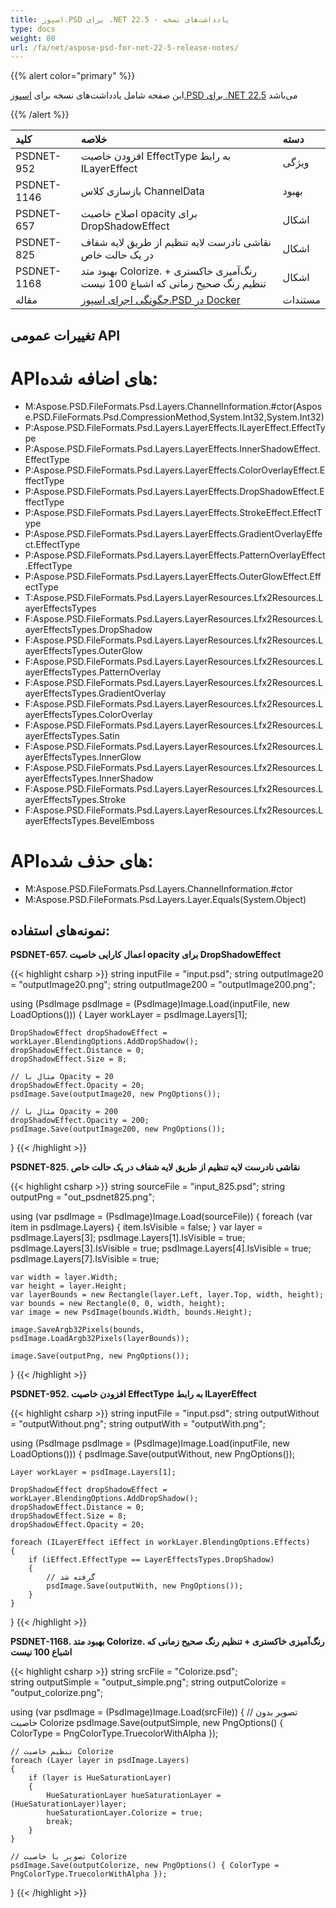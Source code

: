 ```yaml
---
title: اسپوز.PSD برای .NET 22.5 - یادداشت‌های نسخه
type: docs
weight: 80
url: /fa/net/aspose-psd-for-net-22-5-release-notes/
---
```


{{% alert color="primary" %}}

این صفحه شامل یادداشت‌های نسخه برای [اسپوز.PSD برای .NET 22.5](https://www.nuget.org/packages/Aspose.PSD/) می‌باشد

{{% /alert %}}

|**کلید**|**خلاصه**|**دسته**|
| :- | :- | :- |
|PSDNET-952|افزودن خاصیت EffectType به رابط ILayerEffect|ویژگی|
|PSDNET-1146|بازسازی کلاس ChannelData|بهبود|
|PSDNET-657|اصلاح خاصیت opacity برای DropShadowEffect|اشکال|
|PSDNET-825|نقاشی نادرست لایه تنظیم از طریق لایه شفاف در یک حالت خاص|اشکال|
|PSDNET-1168|بهبود متد Colorize. رنگ‌آمیزی خاکستری + تنظیم رنگ صحیح زمانی که اشباع 100 نیست|اشکال|
|مقاله|[چگونگی اجرای اسپوز.PSD در Docker](https://docs.aspose.com/psd/net/how-to-run-aspose-psd-in-docker/)|مستندات|


## **تغییرات عمومی API**

# **APIهای اضافه شده:**
- M:Aspose.PSD.FileFormats.Psd.Layers.ChannelInformation.#ctor(Aspose.PSD.FileFormats.Psd.CompressionMethod,System.Int32,System.Int32)
- P:Aspose.PSD.FileFormats.Psd.Layers.LayerEffects.ILayerEffect.EffectType
- P:Aspose.PSD.FileFormats.Psd.Layers.LayerEffects.InnerShadowEffect.EffectType
- P:Aspose.PSD.FileFormats.Psd.Layers.LayerEffects.ColorOverlayEffect.EffectType
- P:Aspose.PSD.FileFormats.Psd.Layers.LayerEffects.DropShadowEffect.EffectType
- P:Aspose.PSD.FileFormats.Psd.Layers.LayerEffects.StrokeEffect.EffectType
- P:Aspose.PSD.FileFormats.Psd.Layers.LayerEffects.GradientOverlayEffect.EffectType
- P:Aspose.PSD.FileFormats.Psd.Layers.LayerEffects.PatternOverlayEffect.EffectType
- P:Aspose.PSD.FileFormats.Psd.Layers.LayerEffects.OuterGlowEffect.EffectType
- T:Aspose.PSD.FileFormats.Psd.Layers.LayerResources.Lfx2Resources.LayerEffectsTypes
- F:Aspose.PSD.FileFormats.Psd.Layers.LayerResources.Lfx2Resources.LayerEffectsTypes.DropShadow
- F:Aspose.PSD.FileFormats.Psd.Layers.LayerResources.Lfx2Resources.LayerEffectsTypes.OuterGlow
- F:Aspose.PSD.FileFormats.Psd.Layers.LayerResources.Lfx2Resources.LayerEffectsTypes.PatternOverlay
- F:Aspose.PSD.FileFormats.Psd.Layers.LayerResources.Lfx2Resources.LayerEffectsTypes.GradientOverlay
- F:Aspose.PSD.FileFormats.Psd.Layers.LayerResources.Lfx2Resources.LayerEffectsTypes.ColorOverlay
- F:Aspose.PSD.FileFormats.Psd.Layers.LayerResources.Lfx2Resources.LayerEffectsTypes.Satin
- F:Aspose.PSD.FileFormats.Psd.Layers.LayerResources.Lfx2Resources.LayerEffectsTypes.InnerGlow
- F:Aspose.PSD.FileFormats.Psd.Layers.LayerResources.Lfx2Resources.LayerEffectsTypes.InnerShadow
- F:Aspose.PSD.FileFormats.Psd.Layers.LayerResources.Lfx2Resources.LayerEffectsTypes.Stroke
- F:Aspose.PSD.FileFormats.Psd.Layers.LayerResources.Lfx2Resources.LayerEffectsTypes.BevelEmboss


# **APIهای حذف شده:**
- M:Aspose.PSD.FileFormats.Psd.Layers.ChannelInformation.#ctor
- M:Aspose.PSD.FileFormats.Psd.Layers.Layer.Equals(System.Object)


## **نمونه‌های استفاده:**

**PSDNET-657. اعمال کارایی خاصیت opacity برای DropShadowEffect**

{{< highlight csharp >}}
string inputFile = "input.psd";
string outputImage20 = "outputImage20.png";
string outputImage200 = "outputImage200.png";

using (PsdImage psdImage = (PsdImage)Image.Load(inputFile, new LoadOptions()))
{
    Layer workLayer = psdImage.Layers[1];

    DropShadowEffect dropShadowEffect = workLayer.BlendingOptions.AddDropShadow();
    dropShadowEffect.Distance = 0;
    dropShadowEffect.Size = 8;

    // مثال با Opacity = 20
    dropShadowEffect.Opacity = 20;
    psdImage.Save(outputImage20, new PngOptions());

    // مثال با Opacity = 200
    dropShadowEffect.Opacity = 200;
    psdImage.Save(outputImage200, new PngOptions());
}
{{< /highlight >}}

**PSDNET-825. نقاشی نادرست لایه تنظیم از طریق لایه شفاف در یک حالت خاص**

{{< highlight csharp >}}
string sourceFile = "input_825.psd";
string outputPng = "out_psdnet825.png";

using (var psdImage = (PsdImage)Image.Load(sourceFile))
{
    foreach (var item in psdImage.Layers)
    {
        item.IsVisible = false;
    }
    var layer = psdImage.Layers[3];
    psdImage.Layers[1].IsVisible = true;
    psdImage.Layers[3].IsVisible = true;
    psdImage.Layers[4].IsVisible = true;
    psdImage.Layers[7].IsVisible = true;

    var width = layer.Width;
    var height = layer.Height;
    var layerBounds = new Rectangle(layer.Left, layer.Top, width, height);
    var bounds = new Rectangle(0, 0, width, height);
    var image = new PsdImage(bounds.Width, bounds.Height);

    image.SaveArgb32Pixels(bounds, psdImage.LoadArgb32Pixels(layerBounds));

    image.Save(outputPng, new PngOptions());
}
{{< /highlight >}}

**PSDNET-952. افزودن خاصیت EffectType به رابط ILayerEffect**

{{< highlight csharp >}}
string inputFile = "input.psd";
string outputWithout = "outputWithout.png";
string outputWith = "outputWith.png";

using (PsdImage psdImage = (PsdImage)Image.Load(inputFile, new LoadOptions()))
{
    psdImage.Save(outputWithout, new PngOptions());

    Layer workLayer = psdImage.Layers[1];

    DropShadowEffect dropShadowEffect = workLayer.BlendingOptions.AddDropShadow();
    dropShadowEffect.Distance = 0;
    dropShadowEffect.Size = 8;
    dropShadowEffect.Opacity = 20;

    foreach (ILayerEffect iEffect in workLayer.BlendingOptions.Effects)
    {
        if (iEffect.EffectType == LayerEffectsTypes.DropShadow)
        {
            // گرفته شد
            psdImage.Save(outputWith, new PngOptions());
        }
    }
}
{{< /highlight >}}

**PSDNET-1168. بهبود متد Colorize. رنگ‌آمیزی خاکستری + تنظیم رنگ صحیح زمانی که اشباع 100 نیست**

{{< highlight csharp >}}
string srcFile = "Colorize.psd";            
string outputSimple = "output_simple.png";
string outputColorize = "output_colorize.png";

using (var psdImage = (PsdImage)Image.Load(srcFile))
{
    // تصویر بدون خاصیت Colorize
    psdImage.Save(outputSimple, new PngOptions() { ColorType = PngColorType.TruecolorWithAlpha });
    
    // تنظیم خاصیت Colorize
    foreach (Layer layer in psdImage.Layers)
    {
        if (layer is HueSaturationLayer)
        {
            HueSaturationLayer hueSaturationLayer = (HueSaturationLayer)layer;
            hueSaturationLayer.Colorize = true;
            break;
        }
    }
    
    // تصویر با خاصیت Colorize
    psdImage.Save(outputColorize, new PngOptions() { ColorType = PngColorType.TruecolorWithAlpha });
}
{{< /highlight >}}
